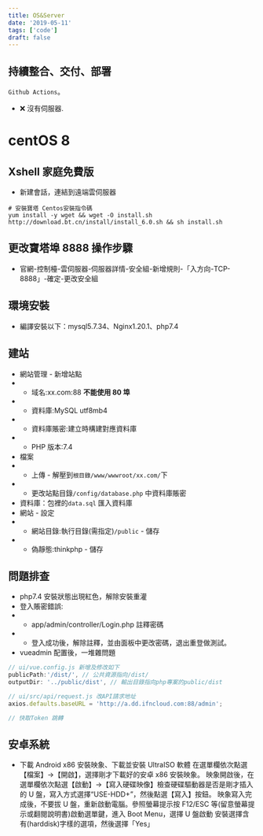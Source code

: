 ```yaml
---
title: OS&Server
date: '2019-05-11'
tags: ['code']
draft: false
---
```


## 持續整合、交付、部署

`Github Actions`。

- ❌ 沒有伺服器.

# centOS 8

## Xshell 家庭免費版

- 新建會話，連結到遠端雲伺服器

```
# 安裝寶塔 Centos安裝指令碼
yum install -y wget && wget -O install.sh http://download.bt.cn/install/install_6.0.sh && sh install.sh
```

## 更改寶塔埠 8888 操作步驟

- 官網-控制檯-雲伺服器-伺服器詳情-安全組-新增規則-「入方向-TCP-8888」-確定-更改安全組

## 環境安裝

- 編譯安裝以下：mysql5.7.34、Nginx1.20.1、php7.4

## 建站

- 網站管理 - 新增站點
- - 域名:xx.com:88 **不能使用 80 埠**
- - 資料庫:MySQL utf8mb4
- - 資料庫賬密:建立時構建對應資料庫
- - PHP 版本:7.4
- 檔案
- - 上傳 - 解壓到`根目錄/www/wwwroot/xx.com/`下
- - 更改站點目錄`/config/database.php` 中資料庫賬密
- 資料庫：包裡的`data.sql` 匯入資料庫
- 網站 - 設定
- - 網站目錄:執行目錄(需指定)`/public` - 儲存
- - 偽靜態:thinkphp - 儲存

## 問題排查

- php7.4 安裝狀態出現紅色，解除安裝重灌
- 登入賬密錯誤:
- - app/admin/controller/Login.php 註釋密碼
- - 登入成功後，解除註釋，並由面板中更改密碼，退出重登做測試。
- vueadmin 配置後，一堆雜問題

```js
// ui/vue.config.js 新增及修改如下
publicPath:'/dist/', // 公共資源指向/dist/
outputDir: '../public/dist', // 輸出目錄指向php專案的public/dist

// ui/src/api/request.js 改API請求地址
axios.defaults.baseURL = 'http://a.dd.ifncloud.com:88/admin';

// 快取Token 跳轉
```

## 安卓系統

- 下載 Android x86 安裝映象、下載並安裝 UltraISO 軟體
  在選單欄依次點選【檔案】->【開啟】，選擇剛才下載好的安卓 x86 安裝映象。
  映象開啟後，在選單欄依次點選【啟動】->【寫入硬碟映像】檢查硬碟驅動器是否是剛才插入的 U 盤，寫入方式選擇“USE-HDD+”，然後點選【寫入】按鈕。
  映象寫入完成後，不要拔 U 盤，重新啟動電腦。參照螢幕提示按 F12/ESC 等(留意螢幕提示或翻閱說明書)啟動選單鍵，進入 Boot Menu，選擇 U 盤啟動
  安裝選擇含有(harddisk)字樣的選項，然後選擇「Yes」

